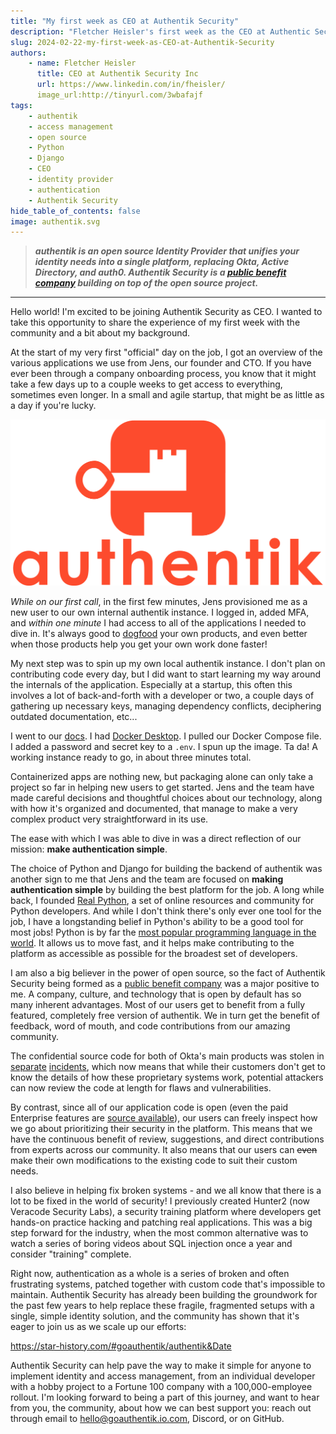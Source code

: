 ```yaml
---
title: "My first week as CEO at Authentik Security"
description: "Fletcher Heisler's first week as the CEO at Authentic Security, and his experience with getting authentic up and running using Docker Compose."
slug: 2024-02-22-my-first-week-as-CEO-at-Authentik-Security
authors:
    - name: Fletcher Heisler
      title: CEO at Authentik Security Inc
      url: https://www.linkedin.com/in/fheisler/
      image_url:http://tinyurl.com/3wbafajf
tags:
    - authentik
    - access management
    - open source
    - Python
    - Django
    - CEO
    - identity provider
    - authentication
    - Authentik Security
hide_table_of_contents: false
image: authentik.svg
---
```


> **_authentik is an open source Identity Provider that unifies your identity needs into a single platform, replacing Okta, Active Directory, and auth0. Authentik Security is a [public benefit company](https://github.com/OpenCoreVentures/ocv-public-benefit-company/blob/main/ocv-public-benefit-company-charter.md) building on top of the open source project._**

---

Hello world! I'm excited to be joining Authentik Security as CEO. I wanted to take this opportunity to share the experience of my first week with the community and a bit about my background.

At the start of my very first "official" day on the job, I got an overview of the various applications we use from Jens, our founder and CTO. If you have ever been through a company onboarding process, you know that it might take a few days up to a couple weeks to get access to everything, sometimes even longer. In a small and agile startup, that might be as little as a day if you're lucky.

![authentik logo](./authentik.svg)

<!--truncate-->

*While on our first call*, in the first few minutes, Jens provisioned me as a new user to our own internal authentik instance. I logged in, added MFA, and *within one minute* I had access to all of the applications I needed to dive in. It's always good to [dogfood](https://en.wikipedia.org/wiki/Eating_your_own_dog_food) your own products, and even better when those products help you get your own work done faster!

My next step was to spin up my own local authentik instance. I don't plan on contributing code every day, but I did want to start learning my way around the internals of the application. Especially at a startup, this often this involves a lot of back-and-forth with a developer or two, a couple days of gathering up necessary keys, managing dependency conflicts, deciphering outdated documentation, etc...

I went to our [docs](https://goauthentik.io/docs/installation/docker-compose). I had [Docker Desktop](https://www.docker.com/products/docker-desktop/). I pulled our Docker Compose file. I added a password and secret key to a `.env`. I spun up the image. Ta da! A working instance ready to go, in about three minutes total.

Containerized apps are nothing new, but packaging alone can only take a project so far in helping new users to get started. Jens and the team have made careful decisions and thoughtful choices about our technology, along with how it's organized and documented, that manage to make a very complex product very straightforward in its use.

The ease with which I was able to dive in was a direct reflection of our mission: **make authentication simple**.

The choice of Python and Django for building the backend of authentik was another sign to me that Jens and the team are focused on **making authentication simple** by building the best platform for the job. A long while back, I founded [Real Python](https://realpython.com/), a set of online resources and community for Python developers. And while I don't think there's only ever one tool for the job, I have a longstanding belief in Python's ability to be a good tool for most jobs! Python is by far the [most popular programming language in the world](https://www.tiobe.com/tiobe-index/). It allows us to move fast, and it helps make contributing to the platform as accessible as possible for the broadest set of developers.

I am also a big believer in the power of open source, so the fact of Authentik Security being formed as a [public benefit company](https://opencoreventures.com/blog/2022-11-introducing-authentik-security/) was a major positive to me. A company, culture, and technology that is open by default has so many inherent advantages. Most of our users get to benefit from a fully featured, completely free version of authentik. We in turn get the benefit of feedback, word of mouth, and code contributions from our amazing community.

The confidential source code for both of Okta's main products was stolen in [separate](https://www.bleepingcomputer.com/news/security/auth0-warns-that-some-source-code-repos-may-have-been-stolen/) [incidents](https://www.bleepingcomputer.com/news/security/oktas-source-code-stolen-after-github-repositories-hacked/), which now means that while their customers don't get to know the details of how these proprietary systems work, potential attackers can now review the code at length for flaws and vulnerabilities.

By contrast, since all of our application code is open (even the paid Enterprise features are [source available](https://en.wikipedia.org/wiki/Source-available_software)), our users can freely inspect how we go about prioritizing their security in the platform. This means that we have the continuous benefit of review, suggestions, and direct contributions from experts across our community. It also means that our users can ~~even~~ make their own modifications to the existing code to suit their custom needs.

I also believe in helping fix broken systems - and we all know that there is a lot to be fixed in the world of security! I previously created Hunter2 (now Veracode Security Labs), a security training platform where developers get hands-on practice hacking and patching real applications. This was a big step forward for the industry, when the most common alternative was to watch a series of boring videos about SQL injection once a year and consider "training" complete.

Right now, authentication as a whole is a series of broken and often frustrating systems, patched together with custom code that's impossible to maintain. Authentik Security has already been building the groundwork for the past few years to help replace these fragile, fragmented setups with a single, simple identity solution, and the community has shown that it's eager to join us as we scale up our efforts:

https://star-history.com/#goauthentik/authentik&Date

Authentik Security can help pave the way to make it simple for anyone to implement identity and access management, from an individual developer with a hobby project to a Fortune 100 company with a 100,000-employee rollout. I'm looking forward to being a part of this journey, and want to hear from you, the community, about how we can best support you: reach out through email to hello@goauthentik.io.com, Discord, or on GitHub.
